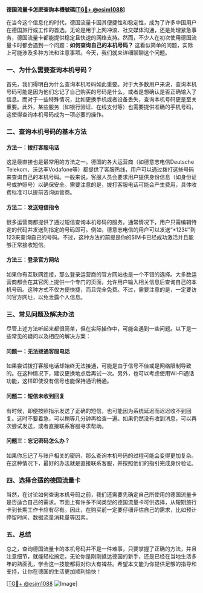 **德国流量卡怎麽查詢本機號碼[[TG💪+ @esim1088](https://t.me/s/esim1088)]**

在当今这个信息化的时代，德国流量卡因其便捷性和稳定性，成为了许多中国用户在德国旅行或工作的首选。无论是用于上网冲浪、社交媒体沟通，还是处理紧急事务，德国流量卡都能提供稳定且快速的网络支持。然而，不少人在初次使用德国流量卡时都会遇到一个问题：**如何查询自己的本机号码？** 这看似简单的问题，实际上可能涉及多种方法和注意事项。今天，我们就来详细聊聊这个问题。

### 一、为什么需要查询本机号码？

首先，我们得明白为什么查询本机号码如此重要。对于大多数用户来说，查询本机号码可能是因为他们忘记了自己购买的号码是什么，或者是想确认是否正确输入了信息。而对于一些特殊情况，比如更换手机或者设备丢失，查询本机号码更是至关重要。此外，某些服务（如银行验证、在线支付等）也需要提供准确的手机号码，这使得查询本机号码成为一项必要的操作。

### 二、查询本机号码的基本方法

#### 方法一：拨打客服电话

这是最直接也是最常用的方法之一。德国的各大运营商（如德意志电信Deutsche Telekom、沃达丰Vodafone等）都提供了客服热线，用户可以通过拨打这些号码来查询自己的本机号码。一般来说，客服人员会要求用户提供身份信息（如身份证号或护照号）以确保安全。需要注意的是，拨打客服电话可能会产生费用，具体收费标准可以提前咨询运营商。

#### 方法二：发送短信指令

很多运营商都提供了通过短信查询本机号码的服务。通常情况下，用户只需编辑特定的代码并发送到指定的号码即可。例如，德意志电信的用户可以发送“*123#”到123来查询自己的号码。不过，这种方法的前提是你的SIM卡已经成功激活并且能够正常接收短信。

#### 方法三：登录官方网站

如果你有互联网连接，那么登录运营商的官方网站也是一个不错的选择。大多数运营商都会在其官网上提供一个专门的页面，允许用户输入相关信息后查询自己的本机号码。这种方式不仅方便快捷，而且完全免费。不过，需要注意的是，一定要访问官方网址，以免泄露个人信息。

### 三、常见问题及解决办法

尽管上述方法听起来都很简单，但在实际操作中，可能会遇到一些问题。以下是一些常见的疑问以及相应的解决方案：

#### 问题一：无法拨通客服电话

如果尝试拨打客服电话却始终无法接通，可能是由于信号不佳或是网络限制导致的。在这种情况下，建议更换地点后再试一次。另外，也可以考虑使用Wi-Fi通话功能，这样即使没有信号也能保持通讯畅通。

#### 问题二：短信未收到回复

有时候，即便按照指示发送了正确的短信，也可能因为系统延迟而迟迟收不到回复。这时不要着急，可以稍等几分钟再检查一遍。如果仍然没有收到消息，可以再次尝试发送，或者直接联系客服寻求帮助。

#### 问题三：忘记密码怎么办？

如果你忘记了与账户相关的密码，那么查询本机号码的过程可能会变得更加复杂。在这种情况下，最好的办法就是直接联系客服，并按照他们的指引完成身份验证。

### 四、选择合适的德国流量卡

当然，在讨论如何查询本机号码之前，我们还需要先确定自己所使用的德国流量卡是否适合自己的需求。市面上有许多不同类型的德国流量卡可供选择，从短期旅行卡到长期工作卡应有尽有。因此，在购买前一定要仔细评估自己的需求，比如预计停留时间、数据流量消耗量等因素。

### 五、总结

总之，查询德国流量卡的本机号码并不是一件难事，只要掌握了正确的方法，并且注意细节，就能轻松搞定。无论你是刚刚抵达德国的新手，还是已经在当地生活多年的熟面孔，学会这一技能都将对你大有裨益。希望本文能为你提供足够的指导和支持，让你在德国的生活更加顺利愉快！

[[TG💪+ @esim1088](https://t.me/s/esim1088) ![Image](https://i.postimg.cc/4NQfJmqS/Snipaste-2025-05-13-00-14-12.png)]